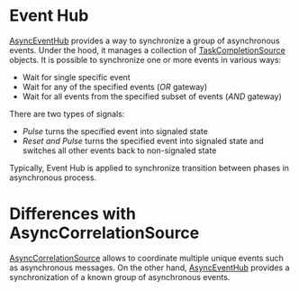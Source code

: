 Event Hub
====
[AsyncEventHub](xref:DotNext.Threading.AsyncEventHub) provides a way to synchronize a group of asynchronous events. Under the hood, it manages a collection of [TaskCompletionSource](https://docs.microsoft.com/en-us/dotnet/api/system.threading.tasks.taskcompletionsource) objects. It is possible to synchronize one or more events in various ways:
* Wait for single specific event
* Wait for any of the specified events (_OR_ gateway)
* Wait for all events from the specified subset of events (_AND_ gateway)

There are two types of signals:
* _Pulse_ turns the specified event into signaled state
* _Reset and Pulse_ turns the specified event into signaled state and switches all other events back to non-signaled state

Typically, Event Hub is applied to synchronize transition between phases in asynchronous process.

# Differences with AsyncCorrelationSource
[AsyncCorrelationSource](xref:DotNext.Threading.AsyncCorrelationSource`2) allows to coordinate multiple unique events such as asynchronous messages. On the other hand, [AsyncEventHub](xref:DotNext.Threading.AsyncEventHub) provides a synchronization of a known group of asynchronous events.